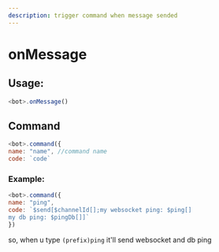```yaml
---
description: trigger command when message sended
---
```


# onMessage

## Usage:

```js
<bot>.onMessage()
```

## Command

```js
<bot>.command({
name: "name", //command name
code: `code`
```

### Example:

```js
<bot>.command({
name: "ping",
code: `$send[$channelId[];my websocket ping: $ping[]
my db ping: $pingDb[]]`
})
```

so, when u type `(prefix)ping` it'll send websocket and db ping
